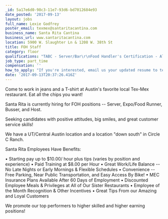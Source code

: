 ```yaml
---
_id: 5a17e6d0-98c3-11e7-93d6-bd7012684e93
date_posted: '2017-09-13'
layout: jobs
full_name: Lexie Godfrey
poster_email: texmex@santaritacantina.com
business_name: Santa Rita Cantina
business_url: www.santaritacantina.com
location: 5900 W. Slaughter Ln & 1208 W. 38th St
title: FOH Staff
category: floor
qualifications: "TABC - Server/Bar\r\nFood Handler's Certification - All Positions"
job_type: part_time
compensation: ''
how_to_apply: "If you're interested, email us your updated resume to texmex@santaritacantina.com, or apply on our website at www.santaritacantina.com. Be sure to specify which Santa Rita location. \r\n\r\nYou may apply in person Monday through Thursday and Saturday 2:00 - 4:00 PM."
date: '2017-09-13T20:37:26.416Z'
---
```

Come to work in jeans and a T-shirt at Austin's favorite local Tex-Mex restaurant. Eat all the chips you want!

Santa Rita is currently hiring for FOH positions -- Server, Expo/Food Runner, Busser, and Host.

Seeking candidates with positive attitudes, big smiles, and great customer service skills! 

We have a UT/Central Austin location and a location "down south" in Circle C Ranch.


Santa Rita Employees Have Benefits: 

•	Starting pay up to $10.00/ hour plus tips (varies by position and experience)
•	Paid Training at $8.00 per Hour
•	Great Work/Life Balance -- No Late Nights or Early Mornings & Flexible Schedules 
•	Convenience -- Free Parking, Near Public Transportation, and Easy Access By Bike! 
•	MEC Insurance Plans Available After 60 Days of Employment 
•	Discounted Employee Meals & Privileges at All of Our Sister Restaurants 
•	Employee of the Month Recognition & Other Incentives 
•	Great Tips From our Amazing and Loyal Customers

We promote our top performers to higher skilled and higher earning positions!
